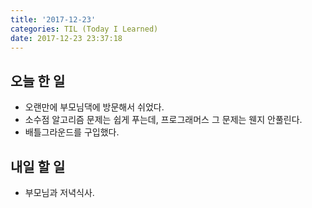 ```yaml
---
title: '2017-12-23'
categories: TIL (Today I Learned)
date: 2017-12-23 23:37:18
---
```

## 오늘 한 일
  - 오랜만에 부모님댁에 방문해서 쉬었다.
  - 소수점 알고리즘 문제는 쉽게 푸는데, 프로그래머스 그 문제는 웬지 안풀린다.
  - 배틀그라운드를 구입했다. 

## 내일 할 일
  - 부모님과 저녁식사.
